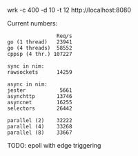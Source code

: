 wrk -c 400 -d 10 -t 12 http://localhost:8080

Current numbers:

                    Req/s
    go (1 thread)   23941
    go (4 threads)  58552
    cppsp (4 thr.) 107227
    
    sync in nim:
    rawsockets      14259
    
    async in nim:
    jester           5661
    asynchttp       13746
    asyncnet        16255
    selectors       26442
    
    parallel (2)    32222
    parallel (4)    33268
    parallel (8)    33667

TODO: epoll with edge triggering

